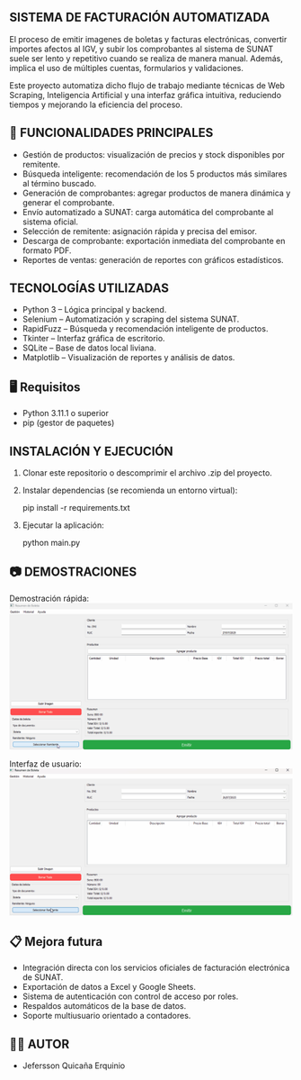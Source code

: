 ## SISTEMA DE FACTURACIÓN AUTOMATIZADA

El proceso de emitir imagenes de boletas y facturas electrónicas, convertir importes afectos al IGV, y subir los comprobantes al sistema de SUNAT suele ser lento y repetitivo cuando se realiza de manera manual. Además, implica el uso de múltiples cuentas, formularios y validaciones.

Este proyecto automatiza dicho flujo de trabajo mediante técnicas de Web Scraping, Inteligencia Artificial y una interfaz gráfica intuitiva, reduciendo tiempos y mejorando la eficiencia del proceso.
## 🚀 FUNCIONALIDADES PRINCIPALES
- Gestión de productos: visualización de precios y stock disponibles por remitente.
- Búsqueda inteligente: recomendación de los 5 productos más similares al término buscado.
- Generación de comprobantes: agregar productos de manera dinámica y generar el comprobante.
- Envío automatizado a SUNAT: carga automática del comprobante al sistema oficial.
- Selección de remitente: asignación rápida y precisa del emisor.
- Descarga de comprobante: exportación inmediata del comprobante en formato PDF.
- Reportes de ventas: generación de reportes con gráficos estadísticos.

## TECNOLOGÍAS UTILIZADAS

- Python 3 – Lógica principal y backend.
- Selenium – Automatización y scraping del sistema SUNAT.
- RapidFuzz – Búsqueda y recomendación inteligente de productos.
- Tkinter – Interfaz gráfica de escritorio.
- SQLite – Base de datos local liviana.
- Matplotlib – Visualización de reportes y análisis de datos.

## 🖥️ Requisitos

- Python 3.11.1 o superior
- pip (gestor de paquetes)

## INSTALACIÓN Y EJECUCIÓN

1. Clonar este repositorio o descomprimir el archivo .zip del proyecto.
2. Instalar dependencias (se recomienda un entorno virtual):

   pip install -r requirements.txt

3. Ejecutar la aplicación:

   python main.py


## 📷 DEMOSTRACIONES

Demostración rápida:
![Demo](demo/demo.gif)

Interfaz de usuario:
![Demo](demo/ui_show.gif)



## 📋 Mejora futura

- Integración directa con los servicios oficiales de facturación electrónica de SUNAT.
- Exportación de datos a Excel y Google Sheets.
- Sistema de autenticación con control de acceso por roles.
- Respaldos automáticos de la base de datos.
- Soporte multiusuario orientado a contadores.

## 👨‍💻 AUTOR

- Jefersson Quicaña Erquinio
